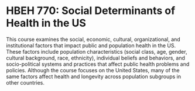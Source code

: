 # HBEH 770: Social Determinants of Health in the US

This course examines the social, economic, cultural, organizational, and institutional factors that impact public and population health in the US. These factors include population characteristics (social class, age, gender, cultural background, race, ethnicity), individual beliefs and behaviors, and socio-political systems and practices that affect public health problems and policies. Although the course focuses on the United States, many of the same factors affect health and longevity across population subgroups in other countries.